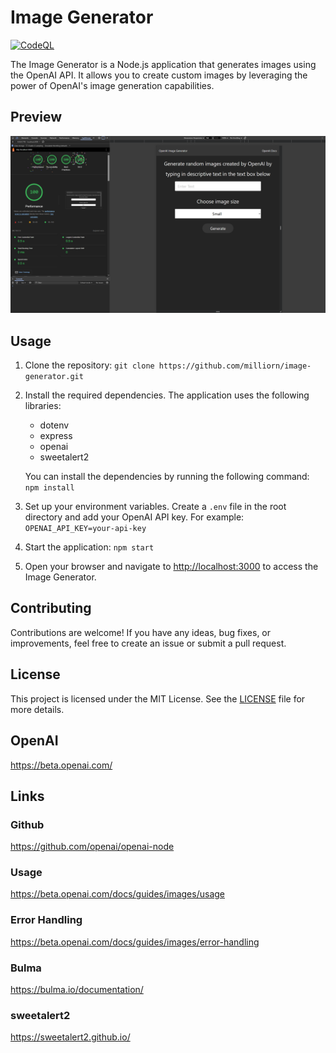 # Image Generator

[![CodeQL](https://github.com/milliorn/image-generator/actions/workflows/github-code-scanning/codeql/badge.svg)](https://github.com/milliorn/image-generator/actions/workflows/github-code-scanning/codeql)

The Image Generator is a Node.js application that generates images using the OpenAI API. It allows you to create custom images by leveraging the power of OpenAI's image generation capabilities.

## Preview

![Lighthouse Score and Preview](./public/assets/lighthouse.png)

## Usage

1. Clone the repository: `git clone https://github.com/milliorn/image-generator.git`

2. Install the required dependencies. The application uses the following libraries:

   - dotenv
   - express
   - openai
   - sweetalert2

   You can install the dependencies by running the following command: `npm install`

3. Set up your environment variables. Create a `.env` file in the root directory and add your OpenAI API key. For example: `OPENAI_API_KEY=your-api-key`
4. Start the application: `npm start`
5. Open your browser and navigate to [http://localhost:3000](http://localhost:3000) to access the Image Generator.

## Contributing

Contributions are welcome! If you have any ideas, bug fixes, or improvements, feel free to create an issue or submit a pull request.

## License

This project is licensed under the MIT License. See the [LICENSE](LICENSE) file for more details.

## OpenAI

<https://beta.openai.com/>

## Links

### Github

<https://github.com/openai/openai-node>

### Usage

<https://beta.openai.com/docs/guides/images/usage>

### Error Handling

<https://beta.openai.com/docs/guides/images/error-handling>

### Bulma

<https://bulma.io/documentation/>

### sweetalert2

<https://sweetalert2.github.io/>
